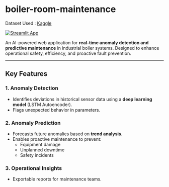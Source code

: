 # boiler-room-maintenance
Dataset Used : [Kaggle](https://www.kaggle.com/datasets/pavanjitsubash/power-plant-data-steam-turbine-and-boiler-metrics)


[![Streamlit App](https://static.streamlit.io/badges/streamlit_badge_black_white.svg)](https://boiler-room-maintenance.streamlit.app/)  

An AI-powered web application for **real-time anomaly detection and predictive maintenance** in industrial boiler systems. Designed to enhance operational safety, efficiency, and proactive fault prevention.

---

## Key Features

### **1. Anomaly Detection**  
- Identifies deviations in historical sensor data using a **deep learning model** (LSTM Autoencoder).  
- Flags unexpected behavior in parameters.

### **2. Anomaly Prediction**  
- Forecasts future anomalies based on **trend analysis**.
- Enables proactive maintenance to prevent:  
  - Equipment damage  
  - Unplanned downtime  
  - Safety incidents  

### **3. Operational Insights**  
- Exportable reports for maintenance teams.  
